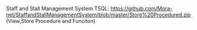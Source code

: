 Staff and Stall Management System 
 TSQL: https://github.com/Mora-net/StaffandStallManagementSystem/blob/master/Store%20Procedured.zip
 (View,Store Procedure and Funciton)
